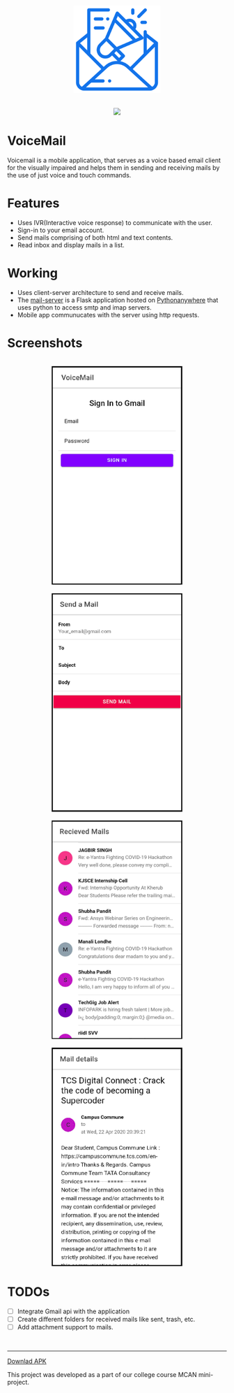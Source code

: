 <div align="center">
    <img src="src/assets/icon/favicon.png" width=200px height=200px/>
<br>
<br>

[![](https://img.shields.io/badge/Made_with-Ionic-blue?style=for-the-badge&logo=ionic&logoColor=white&)](https://ionicframework.com)
</div>

# VoiceMail
Voicemail is a mobile application, that serves as a voice based email client for the visually impaired and helps them in sending and receiving mails by the use of just voice and touch commands.


# Features
- Uses IVR(Interactive voice response) to communicate with the user.
- Sign-in to your email account.
- Send mails comprising of both html and text contents.
- Read inbox and display mails in a list.


# Working
- Uses client-server architecture to send and receive mails.
- The [mail-server](https://github.com/SaurabhNandy/Email-API) is a Flask application hosted on [Pythonanywhere](https://www.pythonanywhere.com) that uses python to access smtp and imap servers.
- Mobile app communucates with the server using http requests.


# Screenshots
<div align="center">
    <br> 
        <img src ="src/assets/screenshots/login.png" width=300px height=500px alt="login-ss">
    <br>
    <br> 
        <img src ="src/assets/screenshots/send.png" width=300px height=500px alt="send-ss">
    <br>
    <br> 
        <img src ="src/assets/screenshots/receive.png" width=300px height=500px alt="receive-ss">
    <br>
    <br> 
        <img src ="src/assets/screenshots/details.png" width=300px height=500px alt="details-ss">
    <br>
</div>


# TODOs
- [ ] Integrate Gmail api with the application
- [ ] Create different folders for received mails like sent, trash, etc.
- [ ] Add attachment support to mails.

<br>

---
[Downlad APK](https://drive.google.com/file/d/1r6QzpQO9srxdJ7rvyfD2IxwZNZbLZd0P/view?usp=sharing)

This project was developed as a part of our college course MCAN mini-project.
